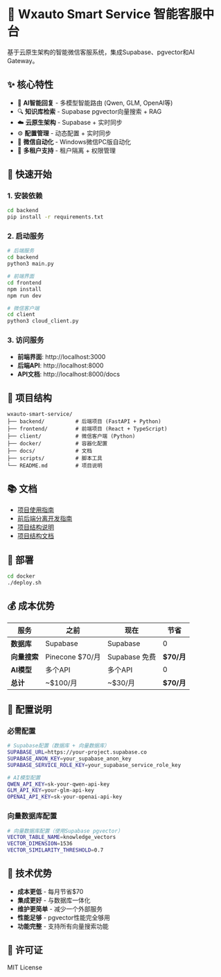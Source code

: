 # 🚀 Wxauto Smart Service 智能客服中台

基于云原生架构的智能微信客服系统，集成Supabase、pgvector和AI Gateway。

## ✨ 核心特性

- 🤖 **AI智能回复** - 多模型智能路由 (Qwen, GLM, OpenAI等)
- 🔍 **知识库检索** - Supabase pgvector向量搜索 + RAG
- ☁️ **云原生架构** - Supabase + 实时同步
- ⚙️ **配置管理** - 动态配置 + 实时同步
- 📱 **微信自动化** - Windows微信PC版自动化
- 🔐 **多租户支持** - 租户隔离 + 权限管理

## 🚀 快速开始

### 1. 安装依赖
```bash
cd backend
pip install -r requirements.txt
```

### 2. 启动服务
```bash
# 后端服务
cd backend
python3 main.py

# 前端界面
cd frontend
npm install
npm run dev

# 微信客户端
cd client
python3 cloud_client.py
```

### 3. 访问服务
- **前端界面**: http://localhost:3000
- **后端API**: http://localhost:8000
- **API文档**: http://localhost:8000/docs

## 📁 项目结构

```
wxauto-smart-service/
├── backend/          # 后端项目 (FastAPI + Python)
├── frontend/         # 前端项目 (React + TypeScript)
├── client/           # 微信客户端 (Python)
├── docker/           # 容器化配置
├── docs/             # 文档
├── scripts/          # 脚本工具
└── README.md         # 项目说明
```

## 📚 文档

- [项目使用指南](docs/guides/📋项目使用指南.md)
- [前后端分离开发指南](docs/guides/🔄前后端分离开发指南.md)
- [项目结构说明](docs/guides/📁项目结构说明.md)
- [项目结构文档](docs/PROJECT_STRUCTURE.md)

## 🐳 部署

```bash
cd docker
./deploy.sh
```

## 💰 成本优势

| 服务 | 之前 | 现在 | 节省 |
|------|------|------|------|
| **数据库** | Supabase | Supabase | 0 |
| **向量搜索** | Pinecone $70/月 | Supabase 免费 | **$70/月** |
| **AI模型** | 多个API | 多个API | 0 |
| **总计** | ~$100/月 | ~$30/月 | **$70/月** |

## 🔧 配置说明

### 必需配置

```bash
# Supabase配置（数据库 + 向量数据库）
SUPABASE_URL=https://your-project.supabase.co
SUPABASE_ANON_KEY=your_supabase_anon_key
SUPABASE_SERVICE_ROLE_KEY=your_supabase_service_role_key

# AI模型配置
QWEN_API_KEY=sk-your-qwen-api-key
GLM_API_KEY=your-glm-api-key
OPENAI_API_KEY=sk-your-openai-api-key
```

### 向量数据库配置

```bash
# 向量数据库配置（使用Supabase pgvector）
VECTOR_TABLE_NAME=knowledge_vectors
VECTOR_DIMENSION=1536
VECTOR_SIMILARITY_THRESHOLD=0.7
```

## 🎯 技术优势

- **成本更低** - 每月节省$70
- **集成更好** - 与数据库一体化
- **维护更简单** - 减少一个外部服务
- **性能足够** - pgvector性能完全够用
- **功能完整** - 支持所有向量搜索功能

## 📄 许可证

MIT License